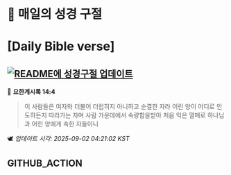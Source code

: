 # 🙏 매일의 성경 구절
# [Daily Bible verse]
## [![README에 성경구절 업데이트](https://github.com/DONGSUKA/first_test/actions/workflows/update-readme-bible.yml/badge.svg)](https://github.com/DONGSUKA/first_test/actions/workflows/update-readme-bible.yml)
<!-- START_BIBLE_VERSE -->
📖 **요한계시록 14:4**
> 이 사람들은 여자와 더불어 더럽히지 아니하고 순결한 자라 어린 양이 어디로 인도하든지 따라가는 자며 사람 가운데에서 속량함을받아 처음 익은 열매로 하나님과 어린 양에게 속한 자들이니

🕊️ _업데이트 시각: 2025-09-02 04:21:02 KST_
  <!-- END_BIBLE_VERSE -->
## GITHUB_ACTION
